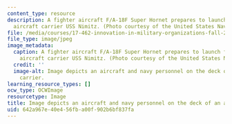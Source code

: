 ```yaml
---
content_type: resource
description: A fighter aircraft F/A-18F Super Hornet prepares to launch from the nuclear-powered
  aircraft carrier USS Nimitz. (Photo courtesy of the United States Navy.)
file: /media/courses/17-462-innovation-in-military-organizations-fall-2005/642a967e40e456fba00f902b6bf837fa_17-462f05-th.jpg
file_type: image/jpeg
image_metadata:
  caption: A fighter aircraft F/A-18F Super Hornet prepares to launch from the nuclear-powered
    aircraft carrier USS Nimitz. (Photo courtesy of the United States Navy.)
  credit: ''
  image-alt: Image depicts an aircraft and navy personnel on the deck of an aircraft
    carrier.
learning_resource_types: []
ocw_type: OCWImage
resourcetype: Image
title: Image depicts an aircraft and navy personnel on the deck of an aircraft carrier
uid: 642a967e-40e4-56fb-a00f-902b6bf837fa
---
```


